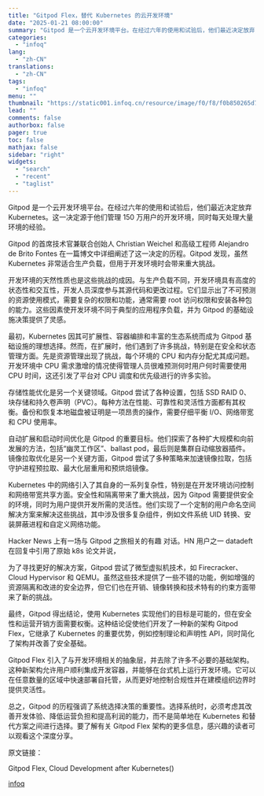 ```yaml
---
title: "Gitpod Flex，替代 Kubernetes 的云开发环境"
date: "2025-01-21 08:00:00"
summary: "Gitpod 是一个云开发环境平台。在经过六年的使用和试验后，他们最近决定放弃 Kubernetes..."
categories:
  - "infoq"
lang:
  - "zh-CN"
translations:
  - "zh-CN"
tags:
  - "infoq"
menu: ""
thumbnail: "https://static001.infoq.cn/resource/image/f0/f8/f0b850265d7fabd59461693ec37403f8.jpg"
lead: ""
comments: false
authorbox: false
pager: true
toc: false
mathjax: false
sidebar: "right"
widgets:
  - "search"
  - "recent"
  - "taglist"
---
```


Gitpod 是一个云开发环境平台。在经过六年的使用和试验后，他们最近决定放弃 Kubernetes。这一决定源于他们管理 150 万用户的开发环境，同时每天处理大量环境的经验。

Gitpod 的首席技术官兼联合创始人 Christian Weichel 和高级工程师 Alejandro de Brito Fontes 在一篇博文中详细阐述了这一决定的历程。Gitpod 发现，虽然 Kubernetes 非常适合生产负载，但用于开发环境时会带来重大挑战。

开发环境的天然性质也是这些挑战的成因。与生产负载不同，开发环境具有高度的状态性和交互性，开发人员深度参与其源代码和更改过程。它们显示出了不可预测的资源使用模式，需要复杂的权限和功能，通常需要 root 访问权限和安装各种包的能力。这些因素使开发环境不同于典型的应用程序负载，并为 Gitpod 的基础设施决策提供了灵感。

最初，Kubernetes 因其可扩展性、容器编排和丰富的生态系统而成为 Gitpod 基础设施的理想选择。然而，在扩展时，他们遇到了许多挑战，特别是在安全和状态管理方面。先是资源管理出现了挑战，每个环境的 CPU 和内存分配尤其成问题。开发环境中 CPU 需求激增的情况使得管理人员很难预测何时用户何时需要使用 CPU 时间，这还引发了平台对 CPU 调度和优先级进行的许多实验。

存储性能优化是另一个关键领域。Gitpod 尝试了各种设置，包括 SSD RAID 0、块存储和持久卷声明（PVC）。每种方法在性能、可靠性和灵活性方面都有其权衡。备份和恢复本地磁盘被证明是一项昂贵的操作，需要仔细平衡 I/O、网络带宽和 CPU 使用率。

自动扩展和启动时间优化是 Gitpod 的重要目标。他们探索了各种扩大规模和向前发展的方法，包括“幽灵工作区”、ballast pod，最后则是集群自动缩放器插件。镜像拉取优化是另一个关键方面，Gitpod 尝试了多种策略来加速镜像拉取，包括守护进程预拉取、最大化层重用和预烘焙镜像。

Kubernetes 中的网络引入了其自身的一系列复杂性，特别是在开发环境访问控制和网络带宽共享方面。安全性和隔离带来了重大挑战，因为 Gitpod 需要提供安全的环境，同时为用户提供开发所需的灵活性。他们实现了一个定制的用户命名空间解决方案来解决这些挑战，其中涉及很多复杂组件，例如文件系统 UID 转换、安装屏蔽进程和自定义网络功能。

Hacker News 上有一场与 Gitpod 之旅相关的有趣 对话。HN 用户之一 datadeft 在回复中引用了原始 k8s 论文并说，

为了寻找更好的解决方案，Gitpod 尝试了微型虚拟机技术，如 Firecracker、Cloud Hypervisor 和 QEMU。虽然这些技术提供了一些不错的功能，例如增强的资源隔离和改进的安全边界，但它们也在开销、镜像转换和技术特有的约束方面带来了新的挑战。

最终，Gitpod 得出结论，使用 Kubernetes 实现他们的目标是可能的，但在安全性和运营开销方面需要权衡。这种结论促使他们开发了一种新的架构 Gitpod Flex，它继承了 Kubernetes 的重要优势，例如控制理论和声明性 API，同时简化了架构并改善了安全基础。

Gitpod Flex 引入了与开发环境相关的抽象层，并去除了许多不必要的基础架构。这种新架构允许用户顺利集成开发容器，并能够在台式机上运行开发环境。它可以在任意数量的区域中快速部署自托管，从而更好地控制合规性并在建模组织边界时提供灵活性。

总之，Gitpod 的历程强调了系统选择决策的重要性。选择系统时，必须考虑其改善开发体验、降低运营负担和提高利润的能力，而不是简单地在 Kubernetes 和替代方案之间进行选择。要了解有关 Gitpod Flex 架构的更多信息，感兴趣的读者可以观看这个深度分享。

原文链接：

Gitpod Flex, Cloud Development after Kubernetes()

[infoq](https://www.infoq.cn/article/o0vBzBidAUlWyBltH2yd)
